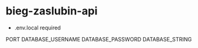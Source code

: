 # bieg-zaslubin-api

- .env.local required

PORT
DATABASE_USERNAME
DATABASE_PASSWORD
DATABASE_STRING
